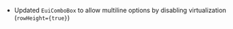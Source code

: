 - Updated `EuiComboBox` to allow multiline options by disabling virtualization (`rowHeight={true}`)

